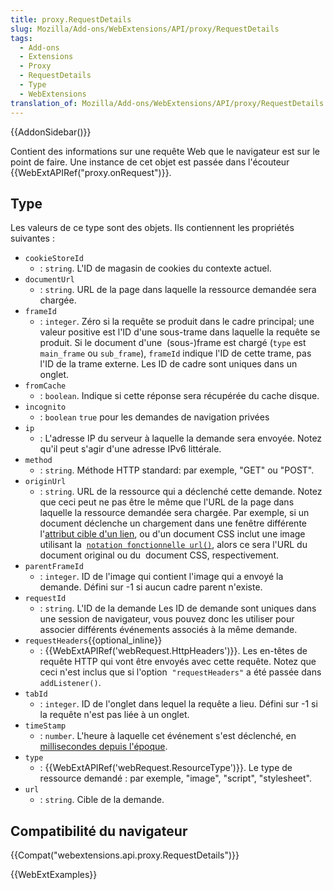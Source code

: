 ```yaml
---
title: proxy.RequestDetails
slug: Mozilla/Add-ons/WebExtensions/API/proxy/RequestDetails
tags:
  - Add-ons
  - Extensions
  - Proxy
  - RequestDetails
  - Type
  - WebExtensions
translation_of: Mozilla/Add-ons/WebExtensions/API/proxy/RequestDetails
---
```

{{AddonSidebar()}}

Contient des informations sur une requête Web que le navigateur est sur le point de faire. Une instance de cet objet est passée dans l'écouteur  {{WebExtAPIRef("proxy.onRequest")}}.

## Type

Les valeurs de ce type sont des objets. Ils contiennent les propriétés suivantes :

- `cookieStoreId`
  - : `string`. L'ID de magasin de cookies du contexte actuel.
- `documentUrl`
  - : `string`. URL de la page dans laquelle la ressource demandée sera chargée.
- `frameId`
  - : `integer`. Zéro si la requête se produit dans le cadre principal; une valeur positive est l'ID d'une sous-trame dans laquelle la requête se produit. Si le document d'une  (sous-)frame est chargé (`type` est `main_frame` ou `sub_frame`), `frameId` indique l'ID de cette trame, pas l'ID de la trame externe. Les ID de cadre sont uniques dans un onglet.
- `fromCache`
  - : `boolean`. Indique si cette réponse sera récupérée du cache disque.
- `incognito`
  - : `boolean` `true` pour les demandes de navigation privées
- `ip`
  - : L'adresse IP du serveur à laquelle la demande sera envoyée. Notez qu'il peut s'agir d'une adresse IPv6 littérale.
- `method`
  - : `string`. Méthode HTTP standard: par exemple, "GET" ou "POST".
- `originUrl`
  - : `string`. URL de la ressource qui a déclenché cette demande. Notez que ceci peut ne pas être le même que l'URL de la page dans laquelle la ressource demandée sera chargée. Par exemple, si un document déclenche un chargement dans une fenêtre différente l'[attribut cible d'un lien](/fr/docs/Web/HTML/Element/a#attr-target), ou d'un document CSS inclut une image utilisant la  [`notation fonctionnelle url()`](</fr/docs/Web/CSS/url#The_url()_functional_notation>), alors ce sera l'URL du document original ou du  document CSS, respectivement.
- `parentFrameId`
  - : `integer`. ID de l'image qui contient l'image qui a envoyé la demande. Défini sur -1 si aucun cadre parent n'existe.
- `requestId`
  - : `string`. L'ID de la demande Les ID de demande sont uniques dans une session de navigateur, vous pouvez donc les utiliser pour associer différents événements associés à la même demande.
- `requestHeaders`{{optional_inline}}
  - : {{WebExtAPIRef('webRequest.HttpHeaders')}}. Les en-têtes de requête HTTP qui vont être envoyés avec cette requête. Notez que ceci n'est inclus que si l'option  `"requestHeaders"` a été passée dans `addListener()`.
- `tabId`
  - : `integer`. ID de l'onglet dans lequel la requête a lieu. Défini sur -1 si la requête n'est pas liée à un onglet.
- `timeStamp`
  - : `number`. L'heure à laquelle cet événement s'est déclenché, en [millisecondes depuis l'époque](https://en.wikipedia.org/wiki/Unix_time).
- `type`
  - : {{WebExtAPIRef('webRequest.ResourceType')}}. Le type de ressource demandé : par exemple, "image", "script", "stylesheet".
- `url`
  - : `string`. Cible de la demande.

## Compatibilité du navigateur

{{Compat("webextensions.api.proxy.RequestDetails")}}

{{WebExtExamples}}
